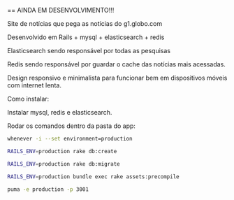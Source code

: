 ==  AINDA EM DESENVOLVIMENTO!!! 
 


Site de notícias que pega as notícias do g1.globo.com


Desenvolvido em Rails + mysql + elasticsearch + redis


Elasticsearch sendo responsável por todas as pesquisas


Redis sendo responsável por guardar o cache das notícias mais acessadas.


Design responsivo e minimalista para funcionar bem em dispositivos móveis com internet lenta.




Como instalar:

Instalar mysql, redis e elasticsearch.

Rodar os comandos dentro da pasta do app:

```sh
whenever -i --set environment=production
```

```sh
RAILS_ENV=production rake db:create
```

```sh
RAILS_ENV=production rake db:migrate
```

```sh
RAILS_ENV=production bundle exec rake assets:precompile
```

```sh
puma -e production -p 3001
```















